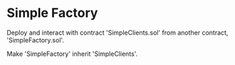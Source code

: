 # Simple Factory
Deploy and interact with contract 'SimpleClients.sol' from another contract, 'SimpleFactory.sol'.

Make 'SimpleFactory' inherit 'SimpleClients'.